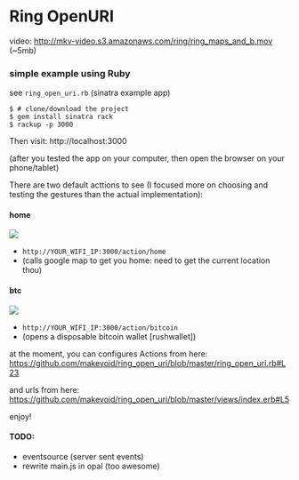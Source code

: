 # Ring OpenURI

video: http://mkv-video.s3.amazonaws.com/ring/ring_maps_and_b.mov (~5mb)

### simple example using Ruby

see `ring_open_uri.rb` (sinatra example app)


```
$ # clone/download the project
$ gem install sinatra rack
$ rackup -p 3000
```

Then visit: http://localhost:3000

(after you tested the app on your computer, then open the browser on your phone/tablet)


There are two default acttions to see (I focused more on choosing and testing the gestures than the actual implementation):

#### home

![](http://dl.dropboxusercontent.com/s/qn2og1q2x5t4xnh/2014-12-05%20at%2008.56%20(1).png)

- `http://YOUR_WIFI_IP:3000/action/home` 
- (calls google map to get you home: need to get the current location thou)

#### btc

![](http://dl.dropboxusercontent.com/s/2ft6o2a9zxg0ojo/2014-12-05%20at%2008.56.png)

- `http://YOUR_WIFI_IP:3000/action/bitcoin` 
- (opens a disposable bitcoin wallet [rushwallet])

at the moment, you can configures Actions from here: https://github.com/makevoid/ring_open_uri/blob/master/ring_open_uri.rb#L23

and urls from here: https://github.com/makevoid/ring_open_uri/blob/master/views/index.erb#L5

enjoy!

#### TODO:

- eventsource (server sent events)
- rewrite main.js in opal (too awesome)
